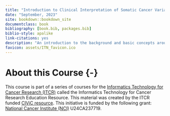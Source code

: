 ```yaml
---
title: "Introduction to Clinical Interpretation of Somatic Cancer Variants"
date: "September, 2023"
site: bookdown::bookdown_site
documentclass: book
bibliography: [book.bib, packages.bib]
biblio-style: apalike
link-citations: yes
description: "An introduction to the background and basic concepts around cancer variant interpretation"
favicon: assets/ITN_favicon.ico
---
```





# About this Course {-}

This course is part of a series of courses for the [Informatics Technology for Cancer Research (ITCR)](https://itcr.cancer.gov/) called the Informatics Technology for Cancer Research Education Resource. This material was created by the ITCR funded [CIViC resource](https://civicdb.org). This initiative is funded by the following grant:  [National Cancer Institute (NCI)](https://www.cancer.gov/) U24CA237719.
